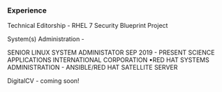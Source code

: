 
### Experience

Technical Editorship - RHEL 7 Security Blueprint Project

System(s) Administration - 

SENIOR LINUX SYSTEM ADMINISTATOR					SEP 2019 - PRESENT
SCIENCE APPLICATIONS INTERNATIONAL CORPORATION
▪RED HAT SYSTEMS ADMINISTRATION - ANSIBLE/RED HAT SATELLITE SERVER

DigitalCV - coming soon!
